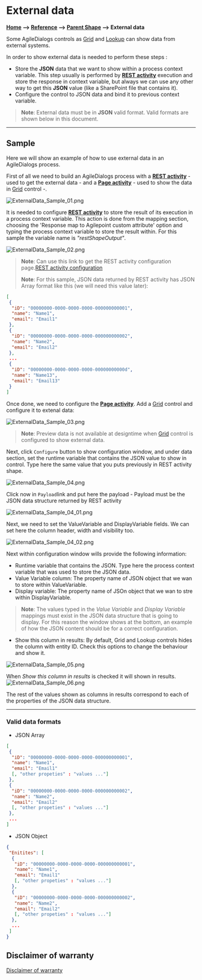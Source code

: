 # External data

**[Home](/) --> [Reference](/ref) -->  [Parent Shape](javascript:history.back()) --> External data**

Some AgileDialogs controls as [Grid](../../guides/common/XRMGrid.md) and [Lookup](../../guides/common/XRMLookup.md) can show data from external systems.

In order to show external data is needed to perform these steps :

- Store the **JSON** data that we want to show within a process context variable. This step usually is performed by [**REST activity**](../REST.md) execution and store the response in context variable, but always we can use any other way to get this **JSON** value (like a SharePoint file that contains it).
- Configure the control to JSON data and bind it to previous context variable.

> **Note**: External data must be in **JSON** valid format.  Valid formats are shown below in this document.

---

## Sample

Here we will show an example of how to use external data in an AgileDialogs process.

First of all we need to build an AgileDialogs process with a [**REST activity**](../REST.md) - used to get the external data - and a [**Page activity**](../../guides/common/PageFormShape.md) - used to show the data in [Grid](../../guides/common/XRMGrid.md) control -.

![ExternalData_Sample_01.png](../media/ExternalData_Sample_01.png)

It is needed to configure [**REST activity**](../REST.md) to store the result of its execution in a process context variable. This action is done from the mapping section, choosing the 'Response map to Agilepoint custom attribute' option and typing the process context variable to store the result within.
For this sample the variable name is *"restShapeOutput"*.

![ExternalData_Sample_02.png](../media/ExternalData_Sample_02.png)

> **Note**: Can use this link to get the REST activity configuration page.[REST activity configuration](../REST.md)
>  
> **Note**: For this sample, JSON data returned by REST activity has JSON Array format like this (we will need this value later):

```json
[
 {
  "iD": "00000000-0000-0000-0000-000000000001",
  "name": "Name1",
  "email": "Email1"
 },
 {
  "iD": "00000000-0000-0000-0000-000000000002",
  "name": "Name2",
  "email": "Email2"
 },
 ...
 {
  "iD": "00000000-0000-0000-0000-00000000000d",
  "name": "Name13",
  "email": "Email13"
 }
]
```

Once done, we need to configure the [**Page activity**](../../guides/common/PageFormShape.md). Add a  [Grid](../../guides/common/XRMGrid.md) control and configure it to extenal data:

![ExternalData_Sample_03.png](../media/ExternalData_Sample_03.png)

> **Note**: Preview data is not available at designtime when  [Grid](../../guides/common/XRMGrid.md)  control is configured to show external data.

Next, click `Configure` button to show configuration window, and under data section, set the runtime variable that contains the JSON value to show in control. Type here the same value that you puts previously in REST activity shape.

![ExternalData_Sample_04.png](../media/ExternalData_Sample_04.png)

Click now in `Payload`link and put here the payload - Payload must be the JSON data structure returned by REST activity

![ExternalData_Sample_04_01.png](../media/ExternalData_Sample_04_01.png)

Next, we need to set the ValueVariable and DisplayVariable fields. We can set here the column header, width and visibility too.

![ExternalData_Sample_04_02.png](../media/ExternalData_Sample_04_02.png)

Next within configuration window wills provide the following information:

- Runtime variable that contains the JSON. Type here the process context variable that was used to store the JSON data.
- Value Variable column: The property name of JSON object that we wan to store within ValueVariable.
- Display variable: The property name of JSOn object that we wan to stre within DisplayVariable.

> **Note**: The values typed in the *Value Variable* and *Display Variable* mappings must exist in the JSON data structure that is going to display.
For this reason the window shows at the bottom, an example of how the JSON content should be for a correct configuration.

- Show this column in results: By default, Grid and Lookup controls hides the column with entity ID. Check this options to change the behaviour and show it.

![ExternalData_Sample_05.png](../media/ExternalData_Sample_05.png)

When *Show this column in results* is checked it will shown in results.
![ExternalData_Sample_06.png](../media/ExternalData_Sample_06.png)

The rest of the values shown as columns in results correspond to each of the properties of the JSON data structure.

---

### Valid data formats

- JSON Array

```json
[
 {
  "iD": "00000000-0000-0000-0000-000000000001",
  "name": "Name1",
  "email": "Email1"
  [, "other propeties" : "values ..."]
 },
 {
  "iD": "00000000-0000-0000-0000-000000000002",
  "name": "Name2",
  "email": "Email2"
  [, "other propeties" : "values ..."]
 },
 ... 
]
```

- JSON Object

```json
{
 "Enitites": [
  {
   "iD": "00000000-0000-0000-0000-000000000001",
   "name": "Name1",
   "email": "Email1"
   [, "other propeties" : "values ..."]
  },
  {
   "iD": "00000000-0000-0000-0000-000000000002",
   "name": "Name2",
   "email": "Email2"
   [, "other propeties" : "values ..."]
  },
  ...
 ]
}

```

## Disclaimer of warranty

[Disclaimer of warranty](../../guides/common/DisclaimerOfWarranty.md)
